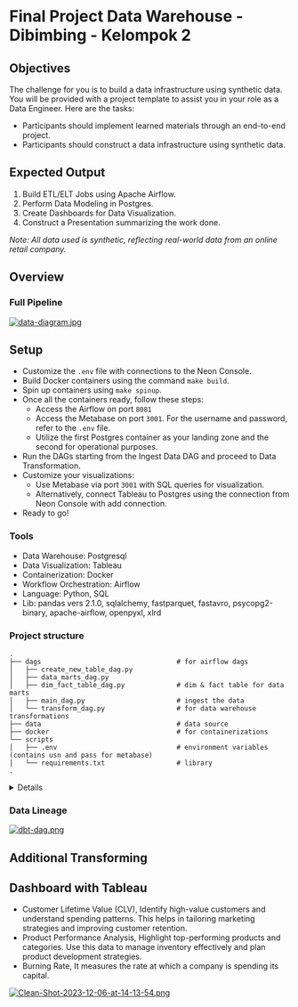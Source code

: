 # Final Project Data Warehouse - Dibimbing - Kelompok 2

## Objectives
The challenge for you is to build a data infrastructure using synthetic data. You will be provided with a project template to assist you in your role as a Data Engineer. Here are the tasks:
- Participants should implement learned materials through an end-to-end project.
- Participants should construct a data infrastructure using synthetic data.

## Expected Output
1. Build ETL/ELT Jobs using Apache Airflow.
2. Perform Data Modeling in Postgres.
3. Create Dashboards for Data Visualization.
4. Construct a Presentation summarizing the work done.
   
_Note: All data used is synthetic, reflecting real-world data from an online retail company._

## Overview
### Full Pipeline
[![data-diagram.jpg](https://i.postimg.cc/HL2Y0VGT/data-diagram.jpg)](https://postimg.cc/zLyY8DXQ)

## Setup
- Customize the `.env` file with connections to the Neon Console.
- Build Docker containers using the command `make build`.
- Spin up containers using `make spinup`.
- Once all the containers ready, follow these steps:
    - Access the Airflow on port `8081`
    - Access the Metabase on port `3001`. For the username and password, refer to the `.env` file.
    - Utilize the first Postgres container as your landing zone and the second for operational purposes.
- Run the DAGs starting from the Ingest Data DAG and proceed to Data Transformation.
- Customize your visualizations:
  * Use Metabase via port `3001` with SQL queries for visualization.
  * Alternatively, connect Tableau to Postgres using the connection from Neon Console with add connection.
- Ready to go!

### Tools
* Data Warehouse: Postgresql
* Data Visualization: Tableau
* Containerization: Docker
* Workflow Orchestration: Airflow
* Language: Python, SQL
* Lib: pandas vers 2.1.0, sqlalchemy, fastparquet, fastavro, psycopg2-binary, apache-airflow, openpyxl, xlrd

### Project structure

```
.
├── dags                                  # for airflow dags
│   ├── create_new_table_dag.py                               
│   ├── data_marts_dag.py                 
│   ├── dim_fact_table_dag.py             # dim & fact table for data marts
│   ├── main_dag.py                       # ingest the data
│   └── transform_dag.py                  # for data warehouse transformations
├── data                                  # data source
├── docker                                # for containerizations
└── scripts
│   ├── .env                              # environment variables (contains usn and pass for metabase)
│   └── requirements.txt                  # library
.
```


<details>
    
### Ingest Data DAG
[![Screen-Shot-2023-12-06-at-16-32-21.png](https://i.postimg.cc/RhnxY0Y6/Screen-Shot-2023-12-06-at-16-32-21.png)](https://postimg.cc/SYqP2mkk)
### Data Transformation with DBT - Bash
[![Screen-Shot-2023-12-06-at-16-36-06.png](https://i.postimg.cc/MHbJwLWq/Screen-Shot-2023-12-06-at-16-36-06.png)](https://postimg.cc/FkRBgDdB)
### Data Transformation with DBT - Cosmos by Astronomer
[![Screen-Shot-2023-12-06-at-16-37-23.png](https://i.postimg.cc/vTX23wYg/Screen-Shot-2023-12-06-at-16-37-23.png)](https://postimg.cc/LgYV87Z2)

</details>

### Data Lineage
[![dbt-dag.png](https://i.postimg.cc/Ss1zrZ0Q/dbt-dag.png)](https://postimg.cc/DJsZfPyR)

## Additional Transforming

## Dashboard with Tableau
* Customer Lifetime Value (CLV), Identify high-value customers and understand spending patterns. This helps in tailoring marketing strategies and improving customer retention.
* Product Performance Analysis, Highlight top-performing products and categories. Use this data to manage inventory effectively and plan product development strategies.
* Burning Rate, It measures the rate at which a company is spending its capital.

[![Clean-Shot-2023-12-06-at-14-13-54.png](https://i.postimg.cc/dVmMTpdC/Clean-Shot-2023-12-06-at-14-13-54.png)](https://postimg.cc/4Yd2D8W4)


